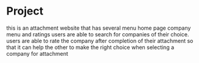 # Project
this is an attachment website that has several menu home page company menu and ratings
users are able to search for companies of their choice.
users are able to rate the company after completion of their attachment so that it can help the other to make the right choice when selecting a company for attachment
